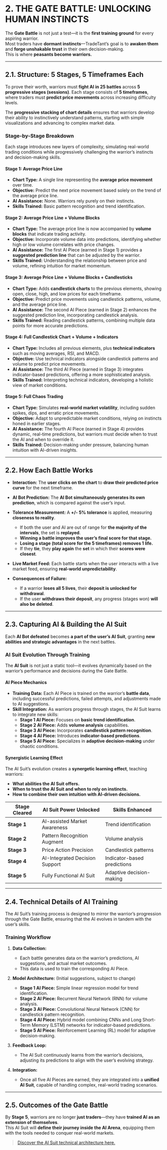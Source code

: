 # **2. THE GATE BATTLE: UNLOCKING HUMAN INSTINCTS**
The **Gate Battle** is not just a test—it is the **first training ground** for every aspiring warrior.  
Most traders have **dormant instincts**—TradeTant’s goal is to **awaken them** and **forge unshakable trust** in their own decision-making.  
This is where **peasants become warriors.**

---

## **2.1. Structure: 5 Stages, 5 Timeframes Each**
To prove their worth, warriors must **fight AI in 25 battles** across **5 progressive stages (sessions)**. Each stage consists of **5 timeframes**, where traders must **predict price movements** across increasing difficulty levels.

The **progressive stacking of chart details** ensures that warriors develop their ability to instinctively understand patterns, starting with simple visualizations and advancing to complex market data.

### **Stage-by-Stage Breakdown**
Each stage introduces new layers of complexity, simulating real-world trading conditions while progressively challenging the warrior’s instincts and decision-making skills.

#### **Stage 1: Average Price Line**
- **Chart Type:** A single line representing the **average price movement** over time.
- **Objective:** Predict the next price movement based solely on the trend of the average price line.
- **AI Assistance:** None. Warriors rely purely on their instincts.
- **Skills Trained:** Basic pattern recognition and trend identification.

#### **Stage 2: Average Price Line + Volume Blocks**
- **Chart Type:** The average price line is now accompanied by **volume blocks** that indicate trading activity.
- **Objective:** Incorporate volume data into predictions, identifying whether high or low volume correlates with price changes.
- **AI Assistance:** The first AI Piece (earned in Stage 1) provides a **suggested prediction line** that can be adjusted by the warrior.
- **Skills Trained:** Understanding the relationship between price and volume, refining intuition for market momentum.

#### **Stage 3: Average Price Line + Volume Blocks + Candlesticks**
- **Chart Type:** Adds **candlestick charts** to the previous elements, showing open, close, high, and low prices for each timeframe.
- **Objective:** Predict price movements using candlestick patterns, volume, and the average price line.
- **AI Assistance:** The second AI Piece (earned in Stage 2) enhances the suggested prediction line, incorporating candlestick analysis.
- **Skills Trained:** Reading candlestick patterns, combining multiple data points for more accurate predictions.

#### **Stage 4: Full Candlestick Chart + Volume + Indicators**
- **Chart Type:** Includes all previous elements, plus **technical indicators** such as moving averages, RSI, and MACD.
- **Objective:** Use technical indicators alongside candlestick patterns and volume to predict price movements.
- **AI Assistance:** The third AI Piece (earned in Stage 3) integrates indicator-based predictions, offering a more sophisticated analysis.
- **Skills Trained:** Interpreting technical indicators, developing a holistic view of market conditions.

#### **Stage 5: Full Chaos Trading**
- **Chart Type:** Simulates **real-world market volatility**, including sudden spikes, dips, and erratic price movements.
- **Objective:** Adapt to unpredictable market conditions, relying on instincts honed in earlier stages.
- **AI Assistance:** The fourth AI Piece (earned in Stage 4) provides dynamic, real-time predictions, but warriors must decide when to trust the AI and when to override it.
- **Skills Trained:** Decision-making under pressure, balancing human intuition with AI-driven insights.

---

## **2.2. How Each Battle Works**
- **Interaction:** The **user clicks on the chart** to **draw their predicted price curve** for the next timeframe.
- **AI Bot Prediction:** The **AI Bot simultaneously generates its own prediction**, which is compared against the user’s input.
- **Tolerance Measurement:** A **+/- 5% tolerance** is applied, measuring **closeness to reality**.
    - If both the user and AI are out of range for **the majority of the intervals**, the set is **replayed**.
    - **Winning a battle improves the user’s final score for that stage.**
    - **Losing a stage (total score for the 5 timeframes) removes 1 life.**
    - If they **tie**, they **play again** the **set** in which their **scores were closest**.

- **Live Market Feed:** Each battle starts when the user interacts with a live market feed, ensuring **real-world unpredictability**.

- **Consequences of Failure:**
    - If a warrior **loses all 5 lives**, their **deposit is unlocked for withdrawal**.
    - If the user **withdraws their deposit**, any progress (stages won) **will also be deleted**.

---

## **2.3. Capturing AI & Building the AI Suit**
Each **AI Bot defeated** becomes **a part of the user’s AI Suit**, granting **new abilities and strategic advantages** in the next battles.

### **AI Suit Evolution Through Training**
The **AI Suit** is not just a static tool—it evolves dynamically based on the warrior’s performance and decisions during the Gate Battle.

#### **AI Piece Mechanics**
- **Training Data:** Each AI Piece is trained on the warrior’s **battle data**, including successful predictions, failed attempts, and adjustments made to AI suggestions.
- **Skill Integration:** As warriors progress through stages, the AI Suit learns to integrate new skills:
    - **Stage 1 AI Piece:** Focuses on **basic trend identification**.
    - **Stage 2 AI Piece:** Adds **volume analysis** capabilities.
    - **Stage 3 AI Piece:** Incorporates **candlestick pattern recognition**.
    - **Stage 4 AI Piece:** Introduces **indicator-based predictions**.
    - **Stage 5 AI Piece:** Specializes in **adaptive decision-making** under chaotic conditions.

#### **Synergistic Learning Effect**
The AI Suit’s evolution creates a **synergetic learning effect**, teaching warriors:
- **What abilities the AI Suit offers.**
- **When to trust the AI Suit and when to rely on instincts.**
- **How to combine their own intuition with AI-driven decisions.**

| **Stage Cleared** | **AI Suit Power Unlocked** | **Skills Enhanced** |
|--------------------|----------------------------|---------------------|
| **Stage 1**        | AI-assisted Market Awareness | Trend identification |
| **Stage 2**        | Pattern Recognition Augment | Volume analysis |
| **Stage 3**        | Price Action Precision      | Candlestick patterns |
| **Stage 4**        | AI-Integrated Decision Support | Indicator-based predictions |
| **Stage 5**        | Fully Functional AI Suit    | Adaptive decision-making |

---

## **2.4. Technical Details of AI Training**
The AI Suit’s training process is designed to mirror the warrior’s progression through the Gate Battle, ensuring that the AI evolves in tandem with the user’s skills.

### **Training Workflow**
1. **Data Collection:**
    - Each battle generates data on the warrior’s predictions, AI suggestions, and actual market outcomes.
    - This data is used to train the corresponding AI Piece.

2. **Model Architecture:** (Initial suggestions, subject to change)
    - **Stage 1 AI Piece:** Simple linear regression model for trend identification.
    - **Stage 2 AI Piece:** Recurrent Neural Network (RNN) for volume analysis.
    - **Stage 3 AI Piece:** Convolutional Neural Network (CNN) for candlestick pattern recognition.
    - **Stage 4 AI Piece:** Hybrid model combining CNNs and Long Short-Term Memory (LSTM) networks for indicator-based predictions.
    - **Stage 5 AI Piece:** Reinforcement Learning (RL) model for adaptive decision-making.

3. **Feedback Loop:**
    - The AI Suit continuously learns from the warrior’s decisions, adjusting its predictions to align with the user’s evolving strategy.

4. **Integration:**
    - Once all five AI Pieces are earned, they are integrated into a **unified AI Suit**, capable of handling complex, real-world trading scenarios.

---

## **2.5. Outcomes of the Gate Battle**
By **Stage 5**, warriors are no longer **just traders**—they have **trained AI as an extension of themselves**.  
This AI Suit will **define their journey inside the AI Arena**, equipping them with the tools needed to conquer real-world markets.

> [Discover the AI Suit technical architecture here.](./ai-suit.md)
